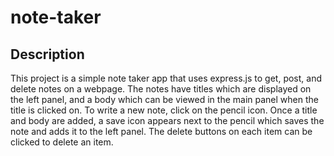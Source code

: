 # note-taker

## Description
This project is a simple note taker app that uses express.js to get, post, and delete notes on a webpage. The notes have titles which are displayed on the left panel, and a body which can be viewed in the main panel when the title is clicked on. To write a new note, click on the pencil icon. Once a title and body are added, a save icon appears next to the pencil which saves the note and adds it to the left panel. The delete buttons on each item can be clicked to delete an item.